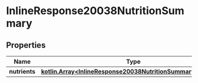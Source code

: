 
# InlineResponse20038NutritionSummary

## Properties
Name | Type | Description | Notes
------------ | ------------- | ------------- | -------------
**nutrients** | [**kotlin.Array&lt;InlineResponse20038NutritionSummaryNutrients&gt;**](InlineResponse20038NutritionSummaryNutrients.md) |  | 



